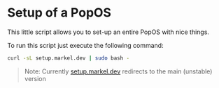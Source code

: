 # Setup of a PopOS

This little script allows you to set-up an entire PopOS with nice things.

To run this script just execute the following command:

```bash
curl -sL setup.markel.dev | sudo bash -
```

> Note: Currently [setup.markel.dev](https://setup.markel.dev) redirects to the main (unstable) version
